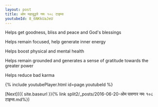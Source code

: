 ```yaml
---
layout: post
title: ओम महाबुद्धये नमः १०८ टाइम्स
youtubeId: 8_6NKkUaJeU
---
```

 
 
Helps get goodness, bliss and peace and God's blessings
 
Helps remain focused, help generate inner energy 
 
Helps boost physical and mental health 
 
Helps remain grounded and generates a sense of gratitude towards the greater power 
 
Helps reduce bad karma
 
 
 
 


{% include youtubePlayer.html id=page.youtubeId %}
 
[Next]({{ site.baseurl }}{% link  split2/_posts/2016-06-20-ओम पावणार नमः १०८ टाइम्स.md%})
 

